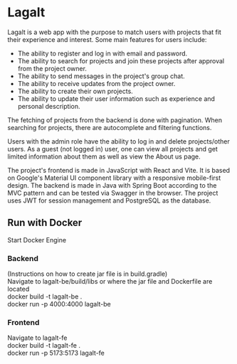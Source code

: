 # Lagalt

Lagalt is a web app with the purpose to match users with projects that fit their experience and interest. Some main features for users include:

- The ability to register and log in with email and password.
- The ability to search for projects and join these projects after approval from the project owner.
- The ability to send messages in the project's group chat.
- The ability to receive updates from the project owner.
- The ability to create their own projects.
- The ability to update their user information such as experience and personal description.

The fetching of projects from the backend is done with pagination. When searching for projects, there are autocomplete and filtering functions. 

Users with the admin role have the ability to log in and delete projects/other users. As a guest (not logged in) user, one can view all projects and get limited information about them as well as view the About us page.  

The project's frontend is made in JavaScript with React and Vite. It is based on Google's Material UI component library with a responsive mobile-first design. The backend is made in Java with Spring Boot according to the MVC pattern and can be tested via Swagger in the browser. The project uses JWT for session management and PostgreSQL as the database.


## Run with Docker
Start Docker Engine
### Backend 
(Instructions on how to create jar file is in build.gradle)  
Navigate to lagalt-be/build/libs or where the jar file and Dockerfile are located   
docker build -t lagalt-be .  
docker run -p 4000:4000 lagalt-be  
### Frontend
Navigate to lagalt-fe  
docker build -t lagalt-fe .  
docker run -p 5173:5173 lagalt-fe  
